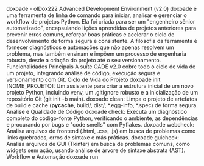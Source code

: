 doxoade - olDox222 Advanced Development Environment (v2.0)
doxoade é uma ferramenta de linha de comando para iniciar, analisar e gerenciar o workflow de projetos Python. Ela foi criada para ser um "engenheiro sênior automatizado", encapsulando lições aprendidas de projetos anteriores para prevenir erros comuns, reforçar boas práticas e acelerar o ciclo de desenvolvimento de forma segura e consistente.
A filosofia da ferramenta é fornecer diagnósticos e automações que não apenas resolvem um problema, mas também ensinam e impõem um processo de engenharia robusto, desde a criação do projeto até o seu versionamento.
Funcionalidades Principais
A suíte OADE v2.0 cobre todo o ciclo de vida de um projeto, integrando análise de código, execução segura e versionamento com Git.
Ciclo de Vida do Projeto
doxoade init [NOME_PROJETO]: Um assistente para criar a estrutura inicial de um novo projeto Python, incluindo venv, um .gitignore robusto e a inicialização de um repositório Git (git init -b main).
doxoade clean: Limpa o projeto de artefatos de build e cache (__pycache__, build/, dist/, *.egg-info, *.spec) de forma segura.
Análise e Qualidade de Código
doxoade check: Executa um diagnóstico completo do código-fonte Python, verificando o ambiente, as dependências e procurando por bugs e "code smells" com Pyflakes.
doxoade webcheck: Analisa arquivos de frontend (.html, .css, .js) em busca de problemas como links quebrados, erros de sintaxe e más práticas.
doxoade guicheck: Analisa arquivos de GUI (Tkinter) em busca de problemas comuns, como widgets sem ação, usando análise de árvore de sintaxe abstrata (AST).
Workflow e Automação
doxoade run <script>: Executa scripts Python de forma segura e não-bloqueante, garantindo o uso do venv correto e oferecendo um diagnóstico pós-execução em caso de falha. O CTRL+C é tratado de forma graciosa.
doxoade save "MENSAGEM": Um "commit seguro". Ele primeiro executa doxoade check. Se houver erros, o commit é abortado, protegendo seu repositório. Se tudo estiver certo, ele executa git add . e git commit.
doxoade git-clean: Uma ferramenta de "higienização" que lê seu .gitignore e remove do rastreamento do Git quaisquer arquivos que foram commitados por engano (como a pasta venv).
doxoade auto "CMD1" "CMD2"...: Um executor de tarefas que roda uma sequência de comandos. Ele executa todos os passos, mesmo que um falhe, e apresenta um sumário final de sucessos e falhas.
Telemetria e Análise
doxoade log: Exibe as últimas entradas do log de execuções do doxoade, permitindo uma consulta rápida dos resultados de análises anteriores. A flag --snippets mostra o contexto de código exato para cada problema encontrado.
Instalação
O doxoade é projetado para ser instalado como uma ferramenta global.
1. Clone o Repositório (se aplicável):
code
Bash
git clone <URL_DO_REPOSITORIO>
cd doxoade
2. Instale em Modo Editável:
Recomenda-se instalar em "modo editável" (-e). Isso cria o comando doxoade no seu sistema, mas o vincula diretamente ao código-fonte.
code
Bash
# Navegue até a pasta raiz do projeto 'doxoade'
pip install -e .
Após a instalação, o comando doxoade estará disponível em qualquer novo terminal.
Configuração (Opcional)
Para evitar repetir opções como --ignore em múltiplos comandos, você pode criar um arquivo .doxoaderc na raiz do projeto que deseja analisar.
Exemplo de .doxoaderc:
code
Ini
[doxoade]
# Adicione nomes de pastas a serem ignoradas, um por linha.
ignore = 
    node_modules
    backups
    documentacao_antiga
Guia de Uso e Workflow Recomendado
O doxoade foi projetado para se integrar perfeitamente ao seu fluxo de trabalho diário.
Iniciando um Novo Projeto do Zero
Este é o fluxo completo, da criação local à publicação no GitHub.
code
Bash
# 1. Navegue para sua pasta de trabalho
cd C:\Caminho\Para\MeusProjetos

# 2. Crie o projeto. O doxoade vai criar a pasta, o venv, o .gitignore e inicializar o Git.
doxoade init meu-novo-projeto

# 3. Vá para o GitHub e crie um novo repositório VAZIO chamado "meu-novo-projeto". Copie a URL.

# 4. Entre no diretório do projeto e conecte-o ao GitHub
cd meu-novo-projeto
git remote add origin <URL_DO_SEU_REPOSITORIO_NO_GITHUB.git>

# 5. Ative o ambiente virtual
.\venv\Scripts\activate

# 6. Faça o primeiro commit usando o "commit seguro" do doxoade
(venv) > doxoade save "Commit inicial: Estrutura do projeto criada pelo doxoade"

# 7. Envie seu projeto para o GitHub pela primeira vez
(venv) > git push -u origin main
O Ciclo de Desenvolvimento Diário
Para cada nova funcionalidade ou correção de bug.
code
Bash
# (venv) > Ative o ambiente virtual, se ainda não estiver ativo.

# 1. Escreva seu código, modifique arquivos...

# 2. Quando estiver pronto para salvar, use o 'doxoade save'.
# Ele irá verificar seu código por erros antes de permitir o commit.
(venv) > doxoade save "Adicionada funcionalidade de login de usuário"

# 3. Se o 'save' foi bem-sucedido, envie suas alterações para o repositório remoto.
(venv) > git push```

### Executando uma Suíte de Diagnóstico Completa

Use o `doxoade auto` para rodar uma bateria de testes e ver um sumário no final.

```bash
# Executa todas as principais verificações e depois tenta rodar a GUI.
doxoade auto "doxoade check ." "doxoade guicheck ." "doxoade webcheck ." "doxoade run main_gui.py"